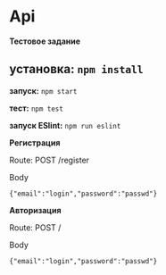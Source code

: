 # Api
**Тестовое задание**

**установка:**
`npm install`
----------
**запуск:** 
`npm start`

**тест:**
`npm test` 

**запуск ESlint:**
`npm run eslint`

**Регистрация**

Route: POST /register

Body
```
{"email":"login","password":"passwd"}
```
**Авторизация**

Route: POST /

Body
```
{"email":"login","password":"passwd"}
```
